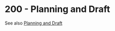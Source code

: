 # 200 - Planning and Draft

See also [Planning and Draft](https://tips.clip-studio.com/en-us/articles/526)
